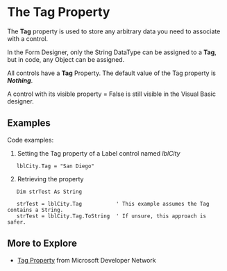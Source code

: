 # The Tag Property #

The **Tag** property is used to store any arbitrary data you need to associate with a control.

In the Form Designer, only the String DataType can be assigned to a **Tag**,
but in code, any Object can be assigned.

All controls have a **Tag** Property.  The default value of the Tag property is _**Nothing**_.

A control with its visible property = False is still visible in the Visual Basic designer.

## Examples ##

Code examples:
  1. Setting the Tag property of a Label control named _lblCity_
```vb.net
   lblCity.Tag = "San Diego"
```
  2. Retrieving the property
```vb.net
   Dim strTest As String
   
   strTest = lblCity.Tag           ' This example assumes the Tag contains a String.
   strTest = lblCity.Tag.ToString  ' If unsure, this approach is safer. 
```

## More to Explore ##
  * [Tag Property](https://msdn.microsoft.com/en-us/library/system.windows.forms.control.tag(v=vs.110).aspx) from Microsoft Developer Network

